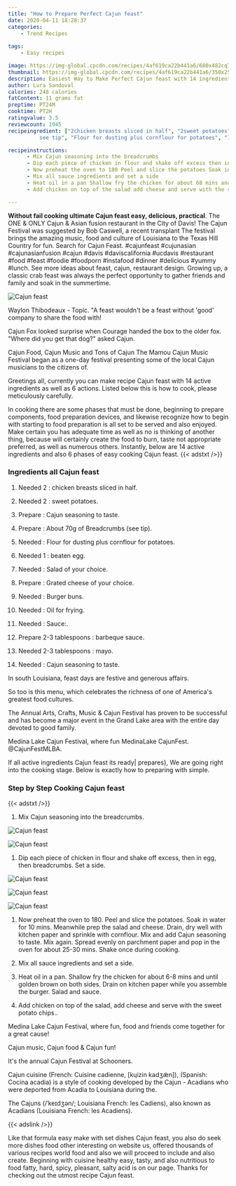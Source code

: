 ```yaml
---
title: "How to Prepare Perfect Cajun feast"
date: 2020-04-11 18:28:37
categories:
    - Trend Recipes
    
tags:
    - Easy recipes

image: https://img-global.cpcdn.com/recipes/4af619ca22b441a6/680x482cq70/cajun-feast-recipe-main-photo.jpg
thumbnail: https://img-global.cpcdn.com/recipes/4af619ca22b441a6/350x250cq70/cajun-feast-recipe-main-photo.jpg
description: Easiest Way to Make Perfect Cajun feast with 14 ingredients and 6 stages of easy cooking.
author: Lura Sandoval
calories: 248 calories
fatContent: 11 grams fat
preptime: PT24M
cooktime: PT2H
ratingvalue: 3.5
reviewcount: 1945
recipeingredient: ["2chicken breasts sliced in half", "2sweet potatoes", "Cajun seasoning to taste", "About 70g of Breadcrumbs
          see tip", "Flour for dusting plus cornflour for potatoes", "1beaten egg", "Salad of your choice", "Grated cheese of your choice", "Burger buns", "Oil for frying", "Sauce", "2-3 tablespoonsbarbeque sauce", "2-3 tablespoonsmayo", "Cajun seasoning to taste"]

recipeinstructions: 
      - Mix Cajun seasoning into the breadcrumbs 
      - Dip each piece of chicken in flour and shake off excess then in egg then breadcrumbs Set a side 
      - Now preheat the oven to 180 Peel and slice the potatoes Soak in water for 10 mins Meanwhile prep the salad and cheese Drain dry well with kitchen paper and sprinkle with cornflour Mix and add Cajun seasoning to taste Mix again Spread evenly on parchment paper and pop in the oven for about 2530 mins Shake once during cooking 
      - Mix all sauce ingredients and set a side 
      - Heat oil in a pan Shallow fry the chicken for about 68 mins and until golden brown on both sides Drain on kitchen paper while you assemble the burger Salad and sauce 
      - Add chicken on top of the salad add cheese and serve with the sweet potato chips

---
```




**Without fail cooking ultimate Cajun feast easy, delicious, practical**. The ONE &amp; ONLY Cajun &amp; Asian fusion restaurant in the City of Davis! The Cajun Festival was suggested by Bob Caswell, a recent transplant The festival brings the amazing music, food and culture of Louisiana to the Texas Hill Country for fun. Search for Cajun Feast. #cajunfeast #cujunasian #cajunasianfusion #cajun #davis #daviscalifornia #ucdavis #restaurant #food #feast #foodie #foodporn #instafood #dinner #delicious #yummy #lunch. See more ideas about feast, cajun, restaurant design. Growing up, a classic crab feast was always the perfect opportunity to gather friends and family and soak in the summertime.


![Cajun feast](https://img-global.cpcdn.com/recipes/4af619ca22b441a6/680x482cq70/cajun-feast-recipe-main-photo.jpg "Cajun feast")



Waylon Thibodeaux - Topic. &#34;A feast wouldn&#39;t be a feast without &#39;good&#39; company to share the food with!

Cajun Fox looked surprise when Courage handed the box to the older fox. &#34;Where did you get that dog?&#34; asked Cajun.

Cajun Food, Cajun Music and Tons of Cajun The Mamou Cajun Music Festival began as a one-day festival presenting some of the local Cajun musicians to the citizens of.


Greetings all, currently you can make recipe Cajun feast with 14 active ingredients as well as 6 actions. Listed below this is how to cook, please meticulously carefully.

In cooking there are some phases that must be done, beginning to prepare components, food preparation devices, and likewise recognize how to begin with starting to food preparation is all set to be served and also enjoyed. Make certain you has adequate time as well as no is thinking of another thing, because will certainly create the food to burn, taste not appropriate preferred, as well as numerous others. Instantly, below are 14 active ingredients and also 6 phases of easy cooking Cajun feast.
{{< adstxt />}}

### Ingredients all Cajun feast


1. Needed 2 : chicken breasts sliced in half.

1. Needed 2 : sweet potatoes.

1. Prepare  : Cajun seasoning to taste.

1. Prepare  : About 70g of Breadcrumbs
          (see tip).

1. Needed  : Flour for dusting plus cornflour for potatoes.

1. Needed 1 : beaten egg.

1. Needed  : Salad of your choice.

1. Prepare  : Grated cheese of your choice.

1. Needed  : Burger buns.

1. Needed  : Oil for frying.

1. Needed  : Sauce:.

1. Prepare 2-3 tablespoons : barbeque sauce.

1. Needed 2-3 tablespoons : mayo.

1. Needed  : Cajun seasoning to taste.


In south Louisiana, feast days are festive and generous affairs.

So too is this menu, which celebrates the richness of one of America&#39;s greatest food cultures.

The Annual Arts, Crafts, Music &amp; Cajun Festival has proven to be successful and has become a major event in the Grand Lake area with the entire day devoted to good family.

Medina Lake Cajun Festival, where fun MedinaLake CajunFest. @CajunFestMLBA.


If all active ingredients Cajun feast its ready| prepares}, We are going right into the cooking stage. Below is exactly how to preparing with simple.

### Step by Step Cooking Cajun feast

{{< adstxt />}}


1. Mix Cajun seasoning into the breadcrumbs.



![Cajun feast](https://img-global.cpcdn.com/steps/10756be3b8d4e2f1/160x128cq70/cajun-feast-recipe-step-1-photo.jpg" "Cajun feast")

![Cajun feast](https://img-global.cpcdn.com/steps/4d254833cc5f4794/160x128cq70/cajun-feast-recipe-step-1-photo.jpg" "Cajun feast")



1. Dip each piece of chicken in flour and shake off excess, then in egg, then breadcrumbs. Set a side.



![Cajun feast](https://img-global.cpcdn.com/steps/9de236e508943df4/160x128cq70/cajun-feast-recipe-step-2-photo.jpg" "Cajun feast")

![Cajun feast](https://img-global.cpcdn.com/steps/7d29b26f404629dc/160x128cq70/cajun-feast-recipe-step-2-photo.jpg" "Cajun feast")

![Cajun feast](https://img-global.cpcdn.com/steps/24e1528a62e0cbe6/160x128cq70/cajun-feast-recipe-step-2-photo.jpg" "Cajun feast")



1. Now preheat the oven to 180. Peel and slice the potatoes. Soak in water for 10 mins. Meanwhile prep the salad and cheese. Drain, dry well with kitchen paper and sprinkle with cornflour. Mix and add Cajun seasoning to taste. Mix again. Spread evenly on parchment paper and pop in the oven for about 25-30 mins. Shake once during cooking.



1. Mix all sauce ingredients and set a side.



1. Heat oil in a pan. Shallow fry the chicken for about 6-8 mins and until golden brown on both sides. Drain on kitchen paper while you assemble the burger. Salad and sauce.



1. Add chicken on top of the salad, add cheese and serve with the sweet potato chips..




Medina Lake Cajun Festival, where fun, food and friends come together for a great cause!

Cajun music, Cajun food &amp; Cajun fun!

It&#39;s the annual Cajun Festival at Schooners.

Cajun cuisine (French: Cuisine cadienne, [kɥizin kadʒæ̃n]), (Spanish: Cocina acadia) is a style of cooking developed by the Cajun - Acadians who were deported from Acadia to Louisiana during the.

The Cajuns (/ˈkeɪdʒən/; Louisiana French: les Cadiens), also known as Acadians (Louisiana French: les Acadiens).


{{< adslink />}}

Like that formula easy make with set dishes Cajun feast, you also do seek more dishes food other interesting on website us, offered thousands of various recipes world food and also we will proceed to include and also create. Beginning with cuisine healthy easy, tasty, and also nutritious to food fatty, hard, spicy, pleasant, salty acid is on our page. Thanks for checking out the utmost recipe Cajun feast.
